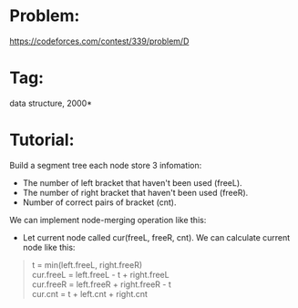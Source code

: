 # Problem:
https://codeforces.com/contest/339/problem/D

# Tag:
data structure, 2000*

# Tutorial:
Build a segment tree each node store 3 infomation:
  - The number of left bracket that haven't been used (freeL).
  - The number of right bracket that haven't been used (freeR).
  - Number of correct pairs of bracket (cnt).

We can implement node-merging operation like this:
  - Let current node called cur(freeL, freeR, cnt). We can calculate current node like this:

> t = min(left.freeL, right.freeR) <br>
> cur.freeL = left.freeL - t + right.freeL <br>
> cur.freeR = left.freeR + right.freeR - t <br>
> cur.cnt = t + left.cnt + right.cnt <br>

